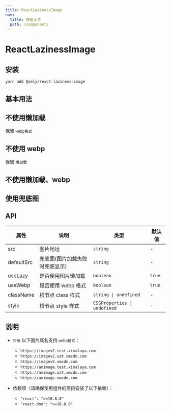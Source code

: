 ```yaml
---
title: ReactLazinessImage
nav:
  title: 快速上手
  path: /components
---
```


# ReactLazinessImage

## 安装

```bash
yarn add @xmly/react-laziness-image
```

## 基本用法

<code src="./demos/Basic.tsx"></code>

## 不使用懒加载

保留 `webp格式`

<code src="./demos/UnLazy.tsx"></code>

## 不使用 webp

保留 `懒加载`

<code src="./demos/UnWebp.tsx"></code>

## 不使用懒加载、webp

<code src="./demos/UnAll.tsx"></code>

## 使用兜底图

<code src="./demos/InDefault.tsx"></code>

## API

| 属性       | 说明                           | 类型                         | 默认值 |
| ---------- | ------------------------------ | ---------------------------- | ------ |
| src        | 图片地址                       | `string`                     | -      |
| defaultSrc | 兜底图(图片加载失败时兜底显示) | `string`                     | -      |
| useLazy    | 是否使用图片懒加载             | `boolean`                    | `true` |
| useWebp    | 是否使用 webp 格式             | `boolean`                    | `true` |
| className  | 根节点 class 样式              | `string \| undefined`        | -      |
| style      | 根节点 style 样式              | `CSSProperties \| undefined` | -      |

## 说明

- `只有` 以下图片域名支持 `webp格式`：

  - `https://imagev2.test.ximalaya.com`
  - `https://imagev2.uat.xmcdn.com`
  - `https://imagev2.xmcdn.com`
  - `https://amimage.test.ximalaya.com`
  - `https://amimage.uat.xmcdn.com`
  - `https://amimage.xmcdn.com`

- 依赖项（请确保使用组件的项目安装了以下依赖）：

  - `"react": ">=16.8.0"`
  - `"react-dom": ">=16.8.0"`
